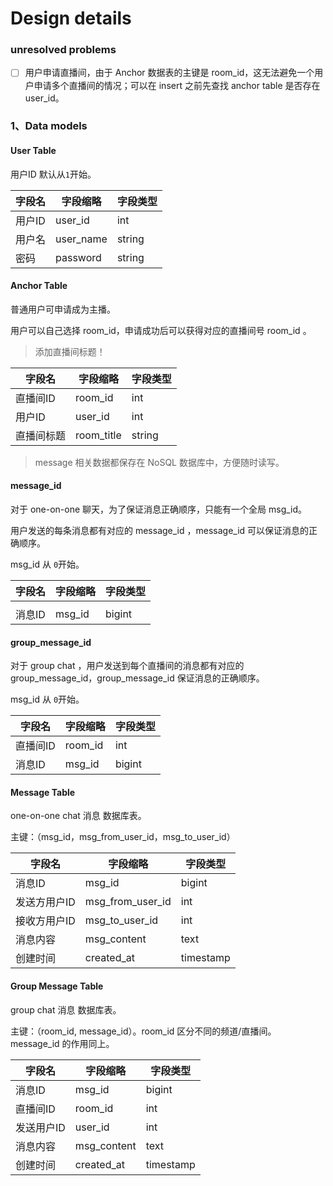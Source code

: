 # Design details

### unresolved problems

- [ ] 用户申请直播间，由于 Anchor 数据表的主键是 room_id，这无法避免一个用户申请多个直播间的情况；可以在 insert 之前先查找 anchor table 是否存在 user_id。

### 1、Data models

#### User Table

用户ID 默认从`1`开始。

| 字段名 | 字段缩略  | 字段类型 |
| ------ | --------- | -------- |
| 用户ID | user_id   | int      |
| 用户名 | user_name | string   |
| 密码   | password  | string   |

#### Anchor Table

普通用户可申请成为主播。

用户可以自己选择 room_id，申请成功后可以获得对应的直播间号 room_id 。

> 添加直播间标题！

| 字段名     | 字段缩略   | 字段类型 |
| ---------- | ---------- | -------- |
| 直播间ID   | room_id    | int      |
| 用户ID     | user_id    | int      |
| 直播间标题 | room_title | string   |

> message 相关数据都保存在 NoSQL 数据库中，方便随时读写。

#### message_id

对于 one-on-one 聊天，为了保证消息正确顺序，只能有一个全局 msg_id。

用户发送的每条消息都有对应的 message_id ，message_id 可以保证消息的正确顺序。

msg_id 从 `0`开始。

| 字段名 | 字段缩略 | 字段类型 |
| ------ | -------- | -------- |
|        |          |          |
| 消息ID | msg_id   | bigint   |

#### group_message_id

对于 group chat ，用户发送到每个直播间的消息都有对应的 group_message_id，group_message_id 保证消息的正确顺序。

msg_id 从 `0`开始。

| 字段名   | 字段缩略 | 字段类型 |
| -------- | -------- | -------- |
| 直播间ID | room_id  | int      |
| 消息ID   | msg_id   | bigint   |

#### Message Table

one-on-one chat 消息 数据库表。

主键：（msg_id，msg_from_user_id，msg_to_user_id）

| 字段名       | 字段缩略         | 字段类型  |
| ------------ | ---------------- | --------- |
| 消息ID       | msg_id           | bigint    |
| 发送方用户ID | msg_from_user_id | int       |
| 接收方用户ID | msg_to_user_id   | int       |
| 消息内容     | msg_content      | text      |
| 创建时间     | created_at       | timestamp |

#### Group Message Table

group chat 消息 数据库表。

主键：（room_id, message_id）。room_id 区分不同的频道/直播间。message_id 的作用同上。

| 字段名     | 字段缩略    | 字段类型  |
| ---------- | ----------- | --------- |
| 消息ID     | msg_id      | bigint    |
| 直播间ID   | room_id     | int       |
| 发送用户ID | user_id     | int       |
| 消息内容   | msg_content | text      |
| 创建时间   | created_at  | timestamp |

